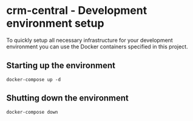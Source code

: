 # crm-central - Development environment setup
To quickly setup all necessary infrastructure for your development
environment you can use the Docker containers specified in this project.

## Starting up the environment
`docker-compose up -d`

## Shutting down the environment
`docker-compose down`
